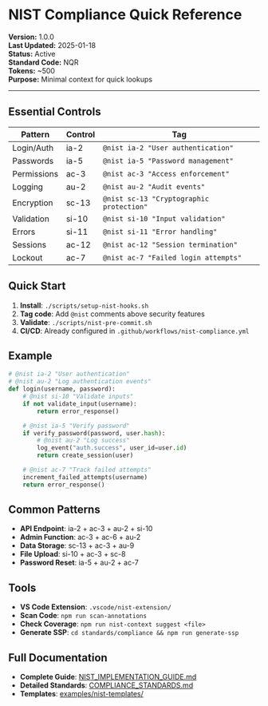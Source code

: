 # NIST Compliance Quick Reference

**Version:** 1.0.0  
**Last Updated:** 2025-01-18  
**Status:** Active  
**Standard Code:** NQR  
**Tokens:** ~500  
**Purpose:** Minimal context for quick lookups

---

## Essential Controls

| Pattern | Control | Tag |
|---------|---------|-----|
| Login/Auth | ia-2 | `@nist ia-2 "User authentication"` |
| Passwords | ia-5 | `@nist ia-5 "Password management"` |
| Permissions | ac-3 | `@nist ac-3 "Access enforcement"` |
| Logging | au-2 | `@nist au-2 "Audit events"` |
| Encryption | sc-13 | `@nist sc-13 "Cryptographic protection"` |
| Validation | si-10 | `@nist si-10 "Input validation"` |
| Errors | si-11 | `@nist si-11 "Error handling"` |
| Sessions | ac-12 | `@nist ac-12 "Session termination"` |
| Lockout | ac-7 | `@nist ac-7 "Failed login attempts"` |

## Quick Start

1. **Install**: `./scripts/setup-nist-hooks.sh`
2. **Tag code**: Add `@nist` comments above security features
3. **Validate**: `./scripts/nist-pre-commit.sh`
4. **CI/CD**: Already configured in `.github/workflows/nist-compliance.yml`

## Example

```python
# @nist ia-2 "User authentication"
# @nist au-2 "Log authentication events"
def login(username, password):
    # @nist si-10 "Validate inputs"
    if not validate_input(username):
        return error_response()

    # @nist ia-5 "Verify password"
    if verify_password(password, user.hash):
        # @nist au-2 "Log success"
        log_event("auth.success", user_id=user.id)
        return create_session(user)

    # @nist ac-7 "Track failed attempts"
    increment_failed_attempts(username)
    return error_response()
```

## Common Patterns

- **API Endpoint**: ia-2 + ac-3 + au-2 + si-10
- **Admin Function**: ac-3 + ac-6 + au-2
- **Data Storage**: sc-13 + ac-3 + au-9
- **File Upload**: si-10 + ac-3 + sc-8
- **Password Reset**: ia-5 + au-2 + ac-7

## Tools

- **VS Code Extension**: `.vscode/nist-extension/`
- **Scan Code**: `npm run scan-annotations`
- **Check Coverage**: `npm run nist-context suggest <file>`
- **Generate SSP**: `cd standards/compliance && npm run generate-ssp`

## Full Documentation

- **Complete Guide**: [NIST_IMPLEMENTATION_GUIDE.md](./NIST_IMPLEMENTATION_GUIDE.md)
- **Detailed Standards**: [COMPLIANCE_STANDARDS.md](./COMPLIANCE_STANDARDS.md)
- **Templates**: [examples/nist-templates/](./examples/nist-templates/)
